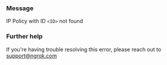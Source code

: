 
### Message
IP Policy with ID <code>&lt;ID&gt;</code> not found

### Further help
If you're having trouble resolving this error, please reach out to [support@ngrok.com](mailto:support@ngrok.com?subject=Help%20with%20ERR_NGROK_341)

